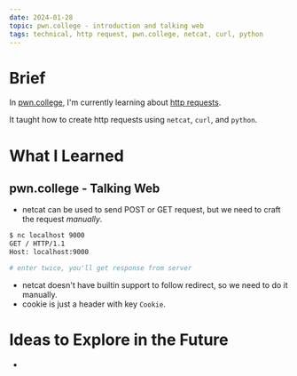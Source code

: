 ```yaml
---
date: 2024-01-28
topic: pwn.college - introduction and talking web
tags: technical, http request, pwn.college, netcat, curl, python
---
```


# Brief

In [pwn.college](https://pwn.college/), I'm currently learning about [http requests](https://pwn.college/intro-to-cybersecurity/talking-web).

It taught how to create http requests using `netcat`, `curl`, and `python`.

# What I Learned

## pwn.college - Talking Web

* netcat can be used to send POST or GET request, but we need to craft the request *manually*.

```bash
$ nc localhost 9000
GET / HTTP/1.1
Host: localhost:9000

# enter twice, you'll get response from server
```

* netcat doesn't have builtin support to follow redirect, so we need to do it manually.
* cookie is just a header with key `Cookie`.

# Ideas to Explore in the Future

-
